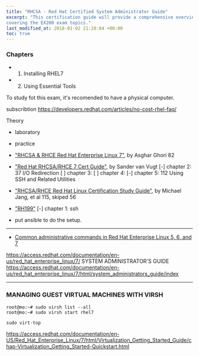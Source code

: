 ```yaml
---
title: "RHCSA - Red Hat Certified System Administrator Guide"
excerpt: "This certification guide will provide a comprehensive overview of Linux RHEL 7,
covering the EX200 exam topics."
last_modified_at: 2018-01-02 21:28:04 +00:00
toc: true
---
```



### Chapters
* 1. Installing RHEL7
* 2. Using Essential Tools

To study fot this exam, it's recomended to have a physical computer.

subscribtion
https://developers.redhat.com/articles/no-cost-rhel-faq/

Theory
* laboratory
* practice

* ["RHCSA & RHCE Red Hat Enterprise Linux 7"](https://www.amazon.com/dp/1495148203), by Asghar Ghori
82

* ["Red Hat RHCSA/RHCE 7 Cert Guide"](https://www.amazon.com/dp/0789754053), by Sander van Vugt
[-] chapter 2: 37 I/O Redirection
[ ] chapter 3:
[ ] chapter 4:
[-] chapter 5: 112 Using SSH and Related Utilities

* ["RHCSA/RHCE Red Hat Linux Certification Study Guide"](https://www.amazon.com/dp/0071841962), by Michael Jang, et al
115, skiped 56

* ["RH199"](asd)
[-] chapter 1: ssh




* put ansible to do the setup.


--------
* [Common administrative commands in Red Hat Enterprise Linux 5, 6, and 7](https://access.redhat.com/articles/1189123)


https://access.redhat.com/documentation/en-us/red_hat_enterprise_linux/7/
SYSTEM ADMINISTRATOR'S GUIDE
https://access.redhat.com/documentation/en-us/red_hat_enterprise_linux/7/html/system_administrators_guide/index


--------------------------------------------------------------------------------

### MANAGING GUEST VIRTUAL MACHINES WITH VIRSH

```console
root@mo:~# sudo virsh list --all
root@mo:~# sudo virsh start rhel7

sudo virt-top
```

https://access.redhat.com/documentation/en-US/Red_Hat_Enterprise_Linux/7/html/Virtualization_Getting_Started_Guide/chap-Virtualization_Getting_Started-Quickstart.html
